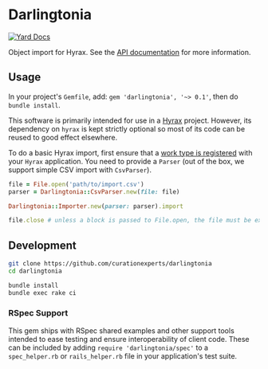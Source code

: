 Darlingtonia
============

[![Yard Docs](http://img.shields.io/badge/yard-docs-blue.svg)](http://www.rubydoc.info/gems/darlingtonia)

Object import for Hyrax. See the [API documentation](http://www.rubydoc.info/gems/hyrax-spec) for more
information.

Usage
-----

In your project's `Gemfile`, add: `gem 'darlingtonia', '~> 0.1'`, then do `bundle install`.


This software is primarily intended for use in a [Hyrax](https://github.com/samvera/hyrax) project.
However, its dependency on `hyrax` is kept strictly optional so most of its code can be reused to
good effect elsewhere.

To do a basic Hyrax import, first ensure that a [work type is registered](http://www.rubydoc.info/github/samvera/hyrax/Hyrax/Configuration#register_curation_concern-instance_method)
with your `Hyrax` application. You need to provide a `Parser` (out of the box, we support simple CSV
import with `CsvParser`).

```ruby
file = File.open('path/to/import.csv')
parser = Darlingtonia::CsvParser.new(file: file)

Darlingtonia::Importer.new(parser: parser).import

file.close # unless a block is passed to File.open, the file must be explicitly closed
```

Development
-----------

```sh
git clone https://github.com/curationexperts/darlingtonia
cd darlingtonia

bundle install
bundle exec rake ci
```

### RSpec Support

This gem ships with RSpec shared examples and other support tools intended to ease testing and ensure
interoperability of client code. These can be included by adding `require 'darlingtonia/spec'` to a
`spec_helper.rb` or `rails_helper.rb` file in your application's test suite.
